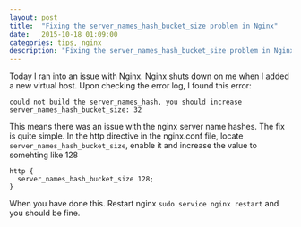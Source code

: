 ```yaml
---
layout: post
title:  "Fixing the server_names_hash_bucket_size problem in Nginx"
date:   2015-10-18 01:09:00
categories: tips, nginx
description: "Fixing the server_names_hash_bucket_size problem in Nginx"
---
```


Today I ran into an issue with Nginx. Nginx shuts down on me when I added a new virtual host.
Upon checking the error log, I found this error:

```
could not build the server_names_hash, you should increase server_names_hash_bucket_size: 32
```

This means there was an issue with the nginx server name hashes.
The fix is quite simple. In the http directive in the nginx.conf file, locate `server_names_hash_bucket_size`, enable it and increase the value to somehting like 128

```
http {
  server_names_hash_bucket_size 128;
}
```

When you have done this. Restart nginx `sudo service nginx restart` and you should be fine.